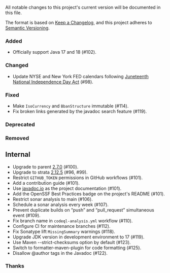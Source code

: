 All notable changes to this project's current version will be documented in this file.

The format is based on [Keep a Changelog](https://keepachangelog.com/en/1.0.0/), and this project adheres
to [Semantic Versioning](https://semver.org/spec/v2.0.0.html).

### Added

- Officially support Java 17 and 18 (#102).

### Changed

- Update NYSE and New York FED calendars following [Juneteenth National Independence Day Act](https://www.cnbc.com/2021/06/17/juneteenth-federal-holiday-biden-signs-bill.html)
  (#98).

### Fixed

- Make `IsoCurrency` and `BbanStructure` immutable (#114).
- Fix broken links generated by the javadoc search feature (#119).

### Deprecated

### Removed

## Internal

- Upgrade to parent [2.7.0](https://github.com/marcwrobel/parent/releases/tag/v2.7.0) (#100).
- Upgrade to strata [2.12.5](https://strata.opengamma.io/releases/) (#96, #99).
- Restrict `GITHUB_TOKEN` permissions in GitHub workflows (#101).
- Add a contribution guide (#101).
- Use [javadoc.io](https://javadoc.io/doc/fr.marcwrobel/jbanking/) as the project documentation (#101).
- Add the OpenSSF Best Practices badge on the project's README (#101).
- Restrict sonar analysis to main (#106).
- Schedule a sonar analysis every week (#107).
- Prevent duplicate builds on “push” and “pull_request” simultaneous event (#109).
- Fix branch name in `codeql-analysis.yml` workflow (#110).
- Configure CI for maintenance branches (#112).
- Fix Sonatype lift `MissingSummary` warnings (#118).
- Upgrade JDK version in development environment to 17 (#119).
- Use Maven --strict-checksums option by default (#123).
- Switch to formatter-maven-plugin for code formatting (#125).
- Disallow @author tags in the Javadoc (#122).

### Thanks

